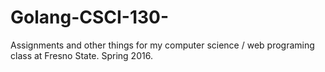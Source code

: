# Golang-CSCI-130-
Assignments and other things for my computer science / web programing class at Fresno State.  Spring 2016.
